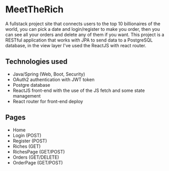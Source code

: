 # MeetTheRich

A fullstack project site that connects users to the top 10 billionaires of the world, you can pick a date and login/register to make you order, then you can see all your orders and delete any of them if you want. This project is a RESTful application that works with JPA to send data to a PostgreSQL database, in the view layer I've used the ReactJS with react router.


## Technologies used
- Java/Spring (Web, Boot, Security)
- OAuth2 authentication with JWT token
- Postgre database
- ReactJS front-end with the use of the JS fetch and some state management
- React router for front-end deploy


## Pages
* Home
* Login (POST)
* Register (POST)
* Riches (GET)
* RichesPage (GET/POST)
* Orders (GET/DELETE)
* OrderPage (GET/POST)
